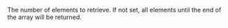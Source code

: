 The number of elements to retrieve. If not set, all elements until the end of the array will be returned.